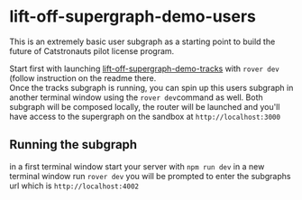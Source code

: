 # lift-off-supergraph-demo-users

This is an extremely basic user subgraph as a starting point to build the future of Catstronauts pilot license program. 

Start first with launching [lift-off-supergraph-demo-tracks](https://github.com/apollographql-education/lift-off-supergraph-demo-tracks) with `rover dev` (follow instruction on the readme there.  
Once the tracks subgraph is running, you can spin up this users subgraph in another terminal window using the `rover dev`command as well. Both subgraph will be composed locally, the router will be launched and you'll have access to the supergraph on the sandbox at `http://localhost:3000`

## Running the subgraph

in a first terminal window start your server with `npm run dev`
in a new terminal window run `rover dev` you will be prompted to enter the subgraphs url
which is `http://localhost:4002`

